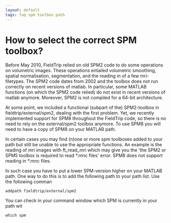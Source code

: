 ```yaml
---
layout: default
tags: faq spm toolbox path
---
```



# How to select the correct SPM toolbox?

Before May 2010, FieldTrip relied on old SPM2 code to do some operations on volumetric images. These operations entailed volumetric smoothing, spatial normalisation, segmentation, and the reading in of a few mri-filetypes. The SPM2 code dates from 2002 and the toolbox does not run correctly on recent versions of matlab. In particular, some MATLAB functions (on which the SPM2 code relied) do not exist in recent versions of matlab anymore. Moreover, SPM2 is not compiled for a 64-bit architecture.

At some point, we included a functional (subpart of the) SPM2-toolbox in fieldtrip/external/spm2, dealing with the first problem. Yet, we recently implemented support for SPM8 throughout the FieldTrip code, so there is no need to rely on the external/spm2 toolbox anymore. To use SPM8 you will need to have a copy of SPM8 on your MATLAB path. 
 
In certain cases you may find (n)one or more spm toolboxes added to your path but still be unable to use the appropriate functions. An example is the reading of mri images with ft_read_mri which may give you the 'the SPM2 or SPM5 toolbox is required to read *.mnc files' error. SPM8 does not support reading in *.mnc files.

In such case you have to put a lower SPM-version higher on your MATLAB path. One way to do this is to add the following path to your path list. Use the following comman

    addpath fieldtrip/external/spm2

You can check in your command window which SPM is currently in your path wit

    which spm


    

